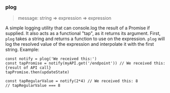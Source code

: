 ### plog
> message: string => expression => expression

A simple logging utility that can console.log the result of a Promise if supplied. It also acts as a functional "tap", as it returns its argument.
First, `plog` takes a string and returns a function to use on the expression. `plog` will log the resolved value of the expression and interpolate it with the first string.
Example: 

```
const notify = plog('We received this:')
const tapPromise = notify(myAPI.get('/endpoint')) // We received this: {result of API call}
tapPromise.then(updateState)

const tapRegularValue = notify(2*4) // We received this: 8
// tapRegularValue === 8 
```